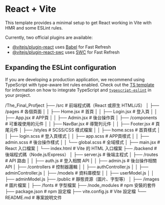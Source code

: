 # React + Vite

This template provides a minimal setup to get React working in Vite with HMR and some ESLint rules.

Currently, two official plugins are available:

- [@vitejs/plugin-react](https://github.com/vitejs/vite-plugin-react/blob/main/packages/plugin-react) uses [Babel](https://babeljs.io/) for Fast Refresh
- [@vitejs/plugin-react-swc](https://github.com/vitejs/vite-plugin-react/blob/main/packages/plugin-react-swc) uses [SWC](https://swc.rs/) for Fast Refresh

## Expanding the ESLint configuration

If you are developing a production application, we recommend using TypeScript with type-aware lint rules enabled. Check out the [TS template](https://github.com/vitejs/vite/tree/main/packages/create-vite/template-react-ts) for information on how to integrate TypeScript and [`typescript-eslint`](https://typescript-eslint.io) in your project.

/The_Final_Profject
  ├── /src                   # 前端程式碼（React 或原生 HTML/JS）
  │     ├── /pages           # 各個頁面
  │     │     ├── Home.jsx   # 首頁
  │     │     ├── Login.jsx  # 登入頁
  │     │     ├── App.jsx    # APP頁
  │     │     ├── Admin.jsx  # 後台操作頁
  │     ├── /components      # 可重複使用的元件
  │     │     ├── NavBar.jsx # 導覽列元件
  │     │     ├── Footer.jsx # 頁尾元件
  │     ├── /styles          # SCSS/CSS 樣式檔案
  │     │     ├── home.scss  # 首頁樣式
  │     │     ├── login.scss # 登入頁樣式
  │     │     ├── app.scss   # APP頁樣式
  │     │     ├── admin.scss # 後台操作樣式
  │     │     └── global.scss # 全域樣式
  │     ├── main.jsx         # React 入口檔案
  │     └── index.html       # Vite 的 HTML 入口檔案
  ├── /backend               # 後端程式碼（Node.js/Express）
  │     ├── server.js        # 後端主程式
  │     ├── /routes          # API 路由
  │     │     ├── auth.js    # 登入相關 API
  │     │     ├── admin.js   # 後台操作相關 API
  │     ├── /controllers     # 控制器邏輯
  │     │     ├── authController.js
  │     │     ├── adminController.js
  │     ├── /models          # 資料庫模型
  │     │     ├── userModel.js
  │     │     ├── adminModel.js
  ├── /public                # 靜態資源（圖片、字型等）
  │     ├── /images          # 圖片檔案
  │     ├── /fonts           # 字型檔案
  ├── /node_modules          # npm 安裝的套件
  ├── package.json           # npm 設定檔
  ├── vite.config.js         # Vite 設定檔
  └── README.md              # 專案說明文件